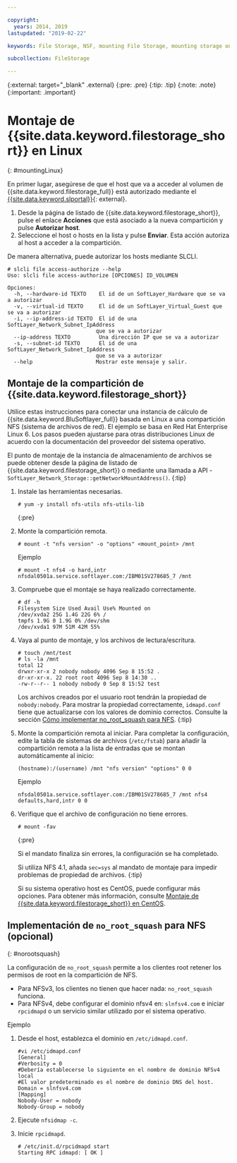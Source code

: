 ```yaml
---

copyright:
  years: 2014, 2019
lastupdated: "2019-02-22"

keywords: File Storage, NSF, mounting File Storage, mounting storage on Linux,

subcollection: FileStorage

---
```

{:external: target="_blank" .external}
{:pre: .pre}
{:tip: .tip}
{:note: .note}
{:important: .important}

# Montaje de {{site.data.keyword.filestorage_short}} en Linux
{: #mountingLinux}

En primer lugar, asegúrese de que el host que va a acceder al volumen de {{site.data.keyword.filestorage_full}} está autorizado mediante el [{{site.data.keyword.slportal}}](https://control.softlayer.com/){: external}.

1. Desde la página de listado de {{site.data.keyword.filestorage_short}}, pulse el enlace **Acciones** que está asociado a la nueva compartición y pulse **Autorizar host**.
2. Seleccione el host o hosts en la lista y pulse **Enviar**. Esta acción autoriza al host a acceder a la compartición.

De manera alternativa, puede autorizar los hosts mediante SLCLI.
```
# slcli file access-authorize --help
Uso: slcli file access-authorize [OPCIONES] ID_VOLUMEN

Opciones:
  -h, --hardware-id TEXTO    El id de un SoftLayer_Hardware que se va a autorizar
  -v, --virtual-id TEXTO     El id de un SoftLayer_Virtual_Guest que se va a autorizar
  -i, --ip-address-id TEXTO  El id de una SoftLayer_Network_Subnet_IpAddress
                            que se va a autorizar
  --ip-address TEXTO         Una dirección IP que se va a autorizar
  -s, --subnet-id TEXTO      El id de una SoftLayer_Network_Subnet_IpAddress
                            que se va a autorizar
  --help                    Mostrar este mensaje y salir.
```

## Montaje de la compartición de {{site.data.keyword.filestorage_short}}

Utilice estas instrucciones para conectar una instancia de cálculo de {{site.data.keyword.BluSoftlayer_full}} basada en Linux a una compartición NFS (sistema de archivos de red). El ejemplo se basa en Red Hat Enterprise Linux 6. Los pasos pueden ajustarse para otras distribuciones Linux de acuerdo con la documentación del proveedor del sistema operativo.

El punto de montaje de la instancia de almacenamiento de archivos se puede obtener desde la página de listado de {{site.data.keyword.filestorage_short}} o mediante una llamada a API - `SoftLayer_Network_Storage::getNetworkMountAddress()`.
{:tip}

1. Instale las herramientas necesarias.
   ```
   # yum -y install nfs-utils nfs-utils-lib
   ```
   {:pre}

2. Monte la compartición remota.
   ```
   # mount -t "nfs version" -o "options" <mount_point> /mnt
   ```

   Ejemplo
   ```
   # mount -t nfs4 -o hard,intr
   nfsdal0501a.service.softlayer.com:/IBM01SV278685_7 /mnt
   ```

3. Compruebe que el montaje se haya realizado correctamente.
   ```
   # df -h
   Filesystem Size Used Avail Use% Mounted on
   /dev/xvda2 25G 1.4G 22G 6% /
   tmpfs 1.9G 0 1.9G 0% /dev/shm
   /dev/xvda1 97M 51M 42M 55%
   ```

4. Vaya al punto de montaje, y los archivos de lectura/escritura.
   ```
   # touch /mnt/test
   # ls -la /mnt
   total 12
   drwxr-xr-x 2 nobody nobody 4096 Sep 8 15:52 .
   dr-xr-xr-x. 22 root root 4096 Sep 8 14:30 ..
   -rw-r--r-- 1 nobody nobody 0 Sep 8 15:52 test
   ```

   Los archivos creados por el usuario root tendrán la propiedad de `nobody:nobody`. Para mostrar la propiedad correctamente, `idmapd.conf` tiene que actualizarse con los valores de dominio correctos. Consulte la sección [Cómo implementar no_root_squash para NFS](#norootsquash).
   {:tip}

5. Monte la compartición remota al iniciar. Para completar la configuración, edite la tabla de sistemas de archivos (`/etc/fstab`) para añadir la compartición remota a la lista de entradas que se montan automáticamente al inicio:

   ```
   (hostname):/(username) /mnt "nfs version" "options" 0 0
   ```

   Ejemplo

   ```
   nfsdal0501a.service.softlayer.com:/IBM01SV278685_7 /mnt nfs4 defaults,hard,intr 0 0
   ```

6. Verifique que el archivo de configuración no tiene errores.

   ```
   # mount -fav
   ```
   {:pre}

   Si el mandato finaliza sin errores, la configuración se ha completado.

   Si utiliza NFS 4.1, añada `sec=sys` al mandato de montaje para impedir problemas de propiedad de archivos.
   {:tip}

   Si su sistema operativo host es CentOS, puede configurar más opciones. Para obtener más información, consulte [Montaje de {{site.data.keyword.filestorage_short}} en CentOS](/docs/infrastructure/FileStorage?topic=FileStorage-mountingCentOS).


## Implementación de `no_root_squash` para NFS (opcional)
{: #norootsquash}

La configuración de `no_root_squash` permite a los clientes root retener los permisos de root en la compartición de NFS.
- Para NFSv3, los clientes no tienen que hacer nada: `no_root_squash` funciona.
- Para NFSv4, debe configurar el dominio nfsv4 en: `slnfsv4.com` e iniciar `rpcidmapd` o un servicio similar utilizado por el sistema operativo.

Ejemplo

1. Desde el host, establezca el dominio en `/etc/idmapd.conf`.

   ```
   #vi /etc/idmapd.conf
   [General]
   #Verbosity = 0
   #Debería establecerse lo siguiente en el nombre de dominio NFSv4 local
   #El valor predeterminado es el nombre de dominio DNS del host.
   Domain = slnfsv4.com
   [Mapping]
   Nobody-User = nobody
   Nobody-Group = nobody
   ```

2. Ejecute `nfsidmap -c`.
3. Inicie `rpcidmapd`.
   ```
   # /etc/init.d/rpcidmapd start
   Starting RPC idmapd: [ OK ]
   ```
